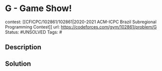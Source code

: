 # G - Game Show!

contest: [[CFICPC/102861/102861|2020-2021 ACM-ICPC Brazil Subregional Programming Contest]]
url: https://codeforces.com/gym/102861/problem/G
Status: #UNSOLVED
Tags: #

## Description

## Solution

